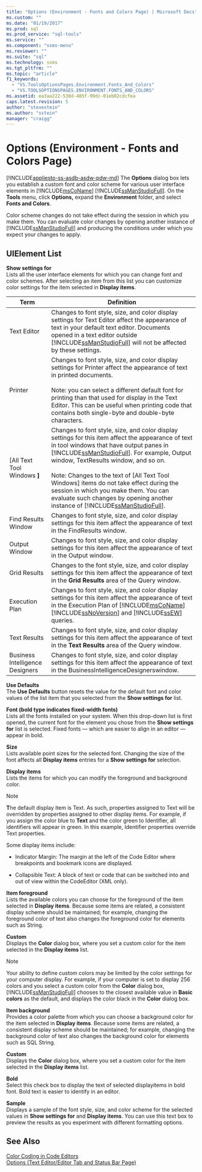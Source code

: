```yaml
---
title: "Options (Environment - Fonts and Colors Page) | Microsoft Docs"
ms.custom: ""
ms.date: "01/19/2017"
ms.prod: sql
ms.prod_service: "sql-tools"
ms.service: ""
ms.component: "ssms-menu"
ms.reviewer: ""
ms.suite: "sql"
ms.technology: ssms
ms.tgt_pltfrm: ""
ms.topic: "article"
f1_keywords: 
  - "VS.ToolsOptionsPages.Environment.Fonts_And_Colors"
  - "VS.TOOLSOPTIONSPAGES.ENVIRONMENT.FONTS_AND_COLORS"
ms.assetid: ea3aa222-538d-485f-99dc-01eb02cdcfea
caps.latest.revision: 5
author: "stevestein"
ms.author: "sstein"
manager: "craigg"
---
```

# Options (Environment - Fonts and Colors Page)
[!INCLUDE[appliesto-ss-asdb-asdw-pdw-md](../../includes/appliesto-ss-asdb-asdw-pdw-md.md)]
The **Options** dialog box lets you establish a custom font and color scheme for various user interface elements in [!INCLUDE[msCoName](../../includes/msconame_md.md)] [!INCLUDE[ssManStudioFull](../../includes/ssmanstudiofull_md.md)]. On the **Tools** menu, click **Options,** expand the **Environment** folder, and select **Fonts and Colors**.  
  
Color scheme changes do not take effect during the session in which you make them. You can evaluate color changes by opening another instance of [!INCLUDE[ssManStudioFull](../../includes/ssmanstudiofull_md.md)] and producing the conditions under which you expect your changes to apply.  
  
## UIElement List  
**Show settings for**  
Lists all the user interface elements for which you can change font and color schemes. After selecting an item from this list you can customize color settings for the item selected in **Display items**.  
  
|Term|Definition|  
|--------|--------------|  
|Text Editor|Changes to font style, size, and color display settings for Text Editor affect the appearance of text in your default text editor. Documents opened in a text editor outside [!INCLUDE[ssManStudioFull](../../includes/ssmanstudiofull_md.md)] will not be affected by these settings.|  
|Printer|Changes to font style, size, and color display settings for Printer affect the appearance of text in printed documents.<br /><br />Note: you can select a different default font for printing than that used for display in the Text Editor. This can be useful when printing code that contains both single-byte and double-byte characters.|  
|[All Text Tool Windows **]**|Changes to font style, size, and color display settings for this item affect the appearance of text in tool windows that have output panes in [!INCLUDE[ssManStudioFull](../../includes/ssmanstudiofull_md.md)]. For example, Output window, TextResults window, and so on.<br /><br />Note: Changes to the text of [All Text Tool Windows] items do not take effect during the session in which you make them. You can evaluate such changes by opening another instance of [!INCLUDE[ssManStudioFull](../../includes/ssmanstudiofull_md.md)].|  
|Find Results Window|Changes to font style, size, and color display settings for this item affect the appearance of text in the FindResults window.|  
|Output Window|Changes to font style, size, and color display settings for this item affect the appearance of text in the Output window.|  
|Grid Results|Changes to the font style, size, and color display settings for this item affect the appearance of text in the **Grid Results** area of the Query window.|  
|Execution Plan|Changes to font style, size, and color display settings for this item affect the appearance of text in the Execution Plan of [!INCLUDE[msCoName](../../includes/msconame_md.md)] [!INCLUDE[ssNoVersion](../../includes/ssnoversion_md.md)] and [!INCLUDE[ssEW](../../includes/ssew_md.md)] queries.|  
|Text Results|Changes to font style, size, and color display settings for this item affect the appearance of text in the **Text Results** area of the Query window.|  
|Business Intelligence Designers|Changes to font style, size, and color display settings for this item affect the appearance of text in the BusinessIntelligenceDesignerswindow.|  
  
**Use Defaults**  
The **Use Defaults** button resets the value for the default font and color values of the list item that you selected from the **Show settings for** list.  
  
**Font (bold type indicates fixed-width fonts)**  
Lists all the fonts installed on your system. When this drop-down list is first opened, the current font for the element you chose from the **Show settings for** list is selected. Fixed fonts — which are easier to align in an editor — appear in bold.  
  
**Size**  
Lists available point sizes for the selected font. Changing the size of the font affects all **Display items** entries for a **Show settings for** selection.  
  
**Display items**  
Lists the items for which you can modify the foreground and background color.  
  
> [!NOTE]  
> **T**he default display item is Text. As such, properties assigned to Text will be overridden by properties assigned to other display items. For example, if you assign the color blue to **Text** and the color green to Identifier, all identifiers will appear in green. In this example, Identifier properties override Text properties.  
  
Some display items include:  
  
-   Indicator Margin: The margin at the left of the Code Editor where breakpoints and bookmark icons are displayed.  
  
-   Collapsible Text: A block of text or code that can be switched into and out of view within the CodeEditor (XML only).  
  
**Item foreground**  
Lists the available colors you can choose for the foreground of the item selected in **Display items**. Because some items are related, a consistent display scheme should be maintained; for example, changing the foreground color of text also changes the foreground color for elements such as String.  
  
**Custom**  
Displays the **Color** dialog box, where you set a custom color for the item selected in the **Display items** list.  
  
> [!NOTE]  
> Your ability to define custom colors may be limited by the color settings for your computer display. For example, if your computer is set to display 256 colors and you select a custom color from the **Color** dialog box, [!INCLUDE[ssManStudioFull](../../includes/ssmanstudiofull_md.md)] chooses to the closest available value in **Basic colors** as the default, and displays the color black in the **Color** dialog box.  
  
**Item background**  
Provides a color palette from which you can choose a background color for the item selected in **Display items**. Because some items are related, a consistent display scheme should be maintained; for example, changing the background color of text also changes the background color for elements such as SQL String.  
  
**Custom**  
Displays the **Color** dialog box, where you set a custom color for the item selected in the **Display items** list.  
  
**Bold**  
Select this check box to display the text of selected displayitems in bold font. Bold text is easier to identify in an editor.  
  
**Sample**  
Displays a sample of the font style, size, and color scheme for the selected values in **Show settings for** and **Display items**. You can use this text box to preview the results as you experiment with different formatting options.  
  
## See Also  
[Color Coding in Code Editors](http://msdn.microsoft.com/en-us/802882dc-c997-4e3f-8a01-994bb43169ae)  
[Options (Text Editor/Editor Tab and Status Bar Page)](http://msdn.microsoft.com/en-us/e4815678-7885-4631-878f-c6a2b857ee05)  
  
